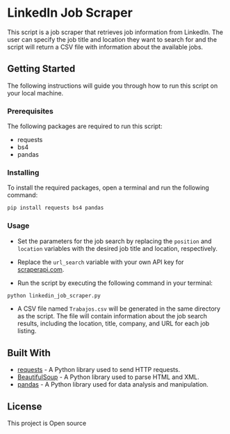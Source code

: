 # LinkedIn Job Scraper

This script is a job scraper that retrieves job information from LinkedIn. The user can specify the job title and location they want to search for and the script will return a CSV file with information about the available jobs.

## Getting Started

The following instructions will guide you through how to run this script on your local machine.

### Prerequisites

The following packages are required to run this script:

- requests
- bs4
- pandas

### Installing

To install the required packages, open a terminal and run the following command:

```sh
pip install requests bs4 pandas
```

### Usage

- Set the parameters for the job search by replacing the `position` and `location` variables with the desired job title and location, respectively.

- Replace the `url_search` variable with your own API key for [scraperapi.com](https://www.scraperapi.com/).

- Run the script by executing the following command in your terminal:

```sh
python linkedin_job_scraper.py
```

- A CSV file named `Trabajos.csv` will be generated in the same directory as the script. The file will contain information about the job search results, including the location, title, company, and URL for each job listing.

## Built With

- [requests](https://docs.python-requests.org/en/master/) - A Python library used to send HTTP requests.
- [BeautifulSoup](https://www.crummy.com/software/BeautifulSoup/bs4/doc/) - A Python library used to parse HTML and XML.
- [pandas](https://pandas.pydata.org/) - A Python library used for data analysis and manipulation.

## License

This project is Open source
